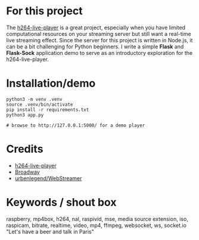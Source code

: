 # For this project

The [h264-live-player](https://github.com/131/h264-live-player) is a great project, especially when you have limited computational resources on your streaming server but still want a real-time live streaming effect. Since the server for this project is written in Node.js, it can be a bit challenging for Python beginners. I write a simple **Flask** and **Flask-Sock** application demo to serve as an introductory exploration for the h264-live-player.


# Installation/demo
```
python3 -m venv .venv
source .venv/bin/activate
pip install -r requirements.txt
python3 app.py

# browse to http://127.0.0.1:5000/ for a demo player
```

# Credits
* [h264-live-player](https://github.com/131/h264-live-player)
* [Broadway](https://github.com/mbebenita/Broadway)
* [urbenlegend/WebStreamer](https://github.com/urbenlegend/WebStreamer)


# Keywords / shout box
raspberry, mp4box, h264, nal, raspivid, mse, media source extension, iso, raspicam, bitrate, realtime, video, mp4, ffmpeg, websocket, ws, socket.io "Let's have a beer and talk in Paris"
